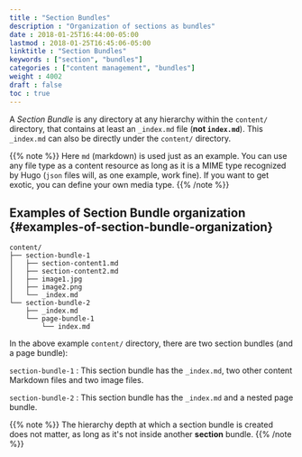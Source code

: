 ```yaml
---
title : "Section Bundles"
description : "Organization of sections as bundles"
date : 2018-01-25T16:44:00-05:00
lastmod : 2018-01-25T16:45:06-05:00
linktitle : "Section Bundles"
keywords : ["section", "bundles"]
categories : ["content management", "bundles"]
weight : 4002
draft : false
toc : true
---
```


A _Section Bundle_ is any directory at any hierarchy within the
`content/` directory, that contains at least an `_index.md` file (**not
`index.md`**). This `_index.md` can also be directly under the
`content/` directory.

{{% note %}}
Here `md` (markdown) is used just as an example. You can use any file
type as a content resource as long as it is a MIME type recognized by
Hugo (`json` files will, as one example, work fine). If you want to
get exotic, you can define your own media type.
{{% /note %}}


## Examples of Section Bundle organization {#examples-of-section-bundle-organization}

```text
content/
├── section-bundle-1
│   ├── section-content1.md
│   ├── section-content2.md
│   ├── image1.jpg
│   ├── image2.png
│   └── _index.md
└── section-bundle-2
    ├── _index.md
    └── page-bundle-1
        └── index.md
```

In the above example `content/` directory, there are two section
bundles (and a page bundle):

`section-bundle-1`
: This section bundle has the `_index.md`, two
    other content Markdown files and two image files.

`section-bundle-2`
: This section bundle has the `_index.md` and a
    nested page bundle.

{{% note %}}
The hierarchy depth at which a section bundle is created does not matter,
as long as it's not inside another **section** bundle.
{{% /note %}}
